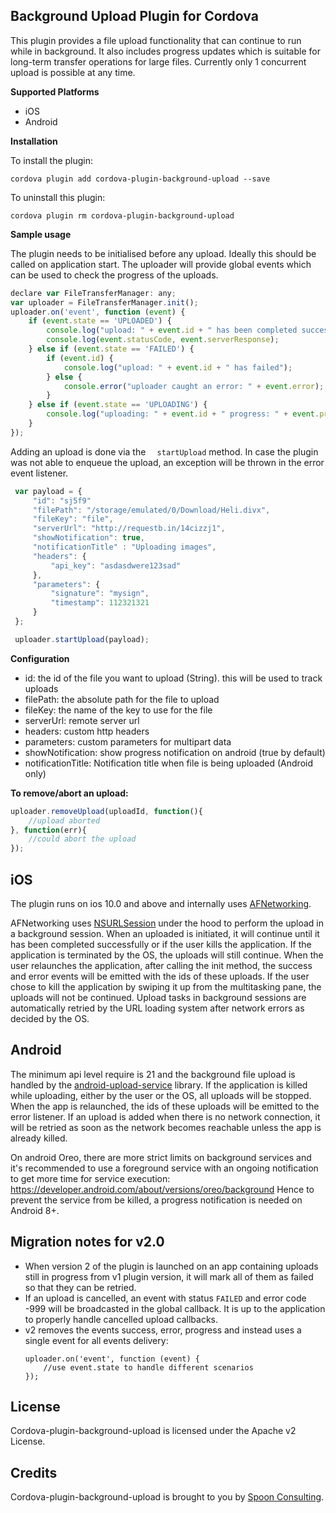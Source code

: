 
## Background Upload Plugin for Cordova

This plugin provides a file upload functionality that can continue to run while in background. It also includes progress updates which is suitable for long-term transfer operations for large files. Currently only 1 concurrent upload is possible at any time.

**Supported Platforms**
- iOS
- Android


**Installation**

To install the plugin:

```
cordova plugin add cordova-plugin-background-upload --save
```

To uninstall this plugin:
```
cordova plugin rm cordova-plugin-background-upload
```

**Sample usage**

The plugin needs to be initialised before any upload. Ideally this should be called on application start. The uploader will provide global events which can be used to check the progress of the uploads.
```javascript
declare var FileTransferManager: any;
var uploader = FileTransferManager.init();
uploader.on('event', function (event) {
    if (event.state == 'UPLOADED') {
        console.log("upload: " + event.id + " has been completed successfully");
        console.log(event.statusCode, event.serverResponse);
    } else if (event.state == 'FAILED') {
        if (event.id) {
            console.log("upload: " + event.id + " has failed");
        } else {
            console.error("uploader caught an error: " + event.error);
        }
    } else if (event.state == 'UPLOADING') {
        console.log("uploading: " + event.id + " progress: " + event.progress + "%");
    }
});

```
Adding an upload is done via the ``` 
startUpload``` 
method. In case the plugin was not able to enqueue the upload, an exception will be thrown in the error event listener.
```javascript
 var payload = {
     "id": "sj5f9"
     "filePath": "/storage/emulated/0/Download/Heli.divx",
     "fileKey": "file",
     "serverUrl": "http://requestb.in/14cizzj1",
     "showNotification": true,
     "notificationTitle" : "Uploading images",
     "headers": {
         "api_key": "asdasdwere123sad"
     },
     "parameters": {
         "signature": "mysign",
         "timestamp": 112321321
     }
 };

 uploader.startUpload(payload);
```
**Configuration** 
 * id: the id of the file you want to upload (String). this will be used to track uploads
 * filePath: the absolute path for the file to upload 
 * fileKey: the name of the key to use for the file
 * serverUrl: remote server url
 * headers: custom http headers
 * parameters: custom parameters for multipart data
 * showNotification: show progress notification on android (true by default)
 * notificationTitle: Notification title when file is being uploaded (Android only)

**To remove/abort an upload:** 
```javascript
uploader.removeUpload(uploadId, function(){
    //upload aborted
}, function(err){
    //could abort the upload
});
```

 ## iOS
The plugin runs on ios 10.0 and above and internally uses [AFNetworking](https://github.com/AFNetworking/AFNetworking).

 AFNetworking uses [NSURLSession](https://developer.apple.com/library/content/documentation/Cocoa/Conceptual/URLLoadingSystem/Articles/UsingNSURLSession.html#//apple_ref/doc/uid/TP40013509-SW44) under the hood to perform the upload in a background session. When an uploaded is initiated, it will continue until it has been completed successfully or if the user kills the application. If the application is terminated by the OS, the uploads will still continue. When the user relaunches the application, after calling the init method, the success and error events will be emitted with the ids of these uploads. If the user chose to kill the application by swiping it up from the multitasking pane, the uploads will not be continued. Upload tasks in background sessions are automatically retried by the URL loading system after network errors as decided by the OS.

## Android
The minimum api level require is 21 and the background file upload is handled by the [android-upload-service](https://github.com/gotev/android-upload-service) library. If the application is killed while uploading, either by the user or the OS, all uploads will be stopped. When the app is relaunched, the ids of these uploads will be emitted to the error listener. If an upload is added when there is no network connection, it will be retried as soon as the network becomes reachable unless the app is already killed.

On android Oreo, there are more strict limits on background services and it's recommended to use a foreground service with an ongoing notification to get more time for service execution: https://developer.android.com/about/versions/oreo/background
Hence to prevent the service from be killed, a progress notification is needed on Android 8+.

## Migration notes for v2.0
- When version 2 of the plugin is launched on an app containing uploads still in progress from v1 plugin version, it will mark all of them as failed so that they can be retried.
- If an upload is cancelled, an event with status `FAILED` and error code -999 will be broadcasted in the global callback. It is up to the application to properly handle cancelled upload callbacks.
- v2 removes the events success, error, progress and instead uses a single event for all events delivery:
    ```
    uploader.on('event', function (event) {
        //use event.state to handle different scenarios
    });
    ```


## License
Cordova-plugin-background-upload is licensed under the Apache v2 License.

## Credits
Cordova-plugin-background-upload is brought to you by [Spoon Consulting](http://www.spoonconsulting.com/).
